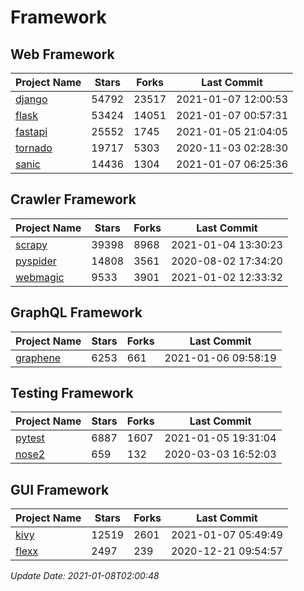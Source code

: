 # Framework

## Web Framework
| Project Name | Stars | Forks | Last Commit |
| ------------ | ----- | ----- | ----------- |
| [django](https://github.com/django/django) | 54792 | 23517 | 2021-01-07 12:00:53 |
| [flask](https://github.com/pallets/flask) | 53424 | 14051 | 2021-01-07 00:57:31 |
| [fastapi](https://github.com/tiangolo/fastapi) | 25552 | 1745 | 2021-01-05 21:04:05 |
| [tornado](https://github.com/tornadoweb/tornado) | 19717 | 5303 | 2020-11-03 02:28:30 |
| [sanic](https://github.com/sanic-org/sanic) | 14436 | 1304 | 2021-01-07 06:25:36 |

## Crawler Framework
| Project Name | Stars | Forks | Last Commit |
| ------------ | ----- | ----- | ----------- |
| [scrapy](https://github.com/scrapy/scrapy) | 39398 | 8968 | 2021-01-04 13:30:23 |
| [pyspider](https://github.com/binux/pyspider) | 14808 | 3561 | 2020-08-02 17:34:20 |
| [webmagic](https://github.com/code4craft/webmagic) | 9533 | 3901 | 2021-01-02 12:33:32 |

## GraphQL Framework
| Project Name | Stars | Forks | Last Commit |
| ------------ | ----- | ----- | ----------- |
| [graphene](https://github.com/graphql-python/graphene) | 6253 | 661 | 2021-01-06 09:58:19 |

## Testing Framework
| Project Name | Stars | Forks | Last Commit |
| ------------ | ----- | ----- | ----------- |
| [pytest](https://github.com/pytest-dev/pytest) | 6887 | 1607 | 2021-01-05 19:31:04 |
| [nose2](https://github.com/nose-devs/nose2) | 659 | 132 | 2020-03-03 16:52:03 |

## GUI Framework
| Project Name | Stars | Forks | Last Commit |
| ------------ | ----- | ----- | ----------- |
| [kivy](https://github.com/kivy/kivy) | 12519 | 2601 | 2021-01-07 05:49:49 |
| [flexx](https://github.com/flexxui/flexx) | 2497 | 239 | 2020-12-21 09:54:57 |

*Update Date: 2021-01-08T02:00:48*